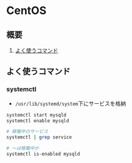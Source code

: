 # CentOS

## 概要
1. [よく使うコマンド](#sector1)

## <a name="sector1">よく使うコマンド

### systemctl
- `/usr/lib/systemd/system`下にサービスを格納

```bash
systemctl start mysqld
systemctl enable mysqld

# 稼働中のサービス
systemctl | grep service

# 〜は稼働中か
systemctl is-enabled mysqld
```
